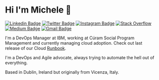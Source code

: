# Hi I'm Michele 👋

[![Linkedin Badge](https://img.shields.io/badge/-Linkedin-blue?style=flat&logo=Linkedin&logoColor=white&link=https://www.linkedin.com/in/michelepegoraro82/)](https://www.linkedin.com/in/michelepegoraro82/)
[![Twitter Badge](https://img.shields.io/badge/-Twitter-1ca0f1?style=flat&labelColor=1ca0f1&logo=twitter&logoColor=white&link=https://twitter.com/mikyjpeg/)](https://twitter.com/mikyjpeg/)
[![Instagram Badge](https://img.shields.io/badge/-Instagram-purple?style=flat&logo=instagram&logoColor=white&link=https://www.instagram.com/mikyjpeg)](https://www.instagram.com/mikyjpeg)
[![Stack Overflow](https://img.shields.io/badge/-Stack%20Overflow-222222?style=flat-square&logo=stack-overflow&logoColor=white&link=https://stackoverflow.com/users/4575233/mikyjpeg)](https://stackoverflow.com/users/4575233/mikyjpeg)
[![Medium Badge](https://img.shields.io/badge/-Medium-000000?style=flat&labelColor=000000&logo=Medium&link=https://medium.com/@mikyjpeg)](https://medium.com/@mikyjpeg)
[![Gmail Badge](https://img.shields.io/badge/-email-c14438?style=flat&logo=Gmail&logoColor=white&link=mailto:michele.pegoraro@gmail.com)](mailto:michele.pegoraro@gmail.com)

I'm a DevOps Manager at IBM, working at Cúram Social Program Management and currently managing cloud adoption. Check out last release of our Cloud [Runbook](https://github.com/IBM/spm-kubernetes).

I'm a DevOps and Agile advocate, always trying to automate the hell out of everything.

Based in Dublin, Ireland but originally from Vicenza, Italy.
